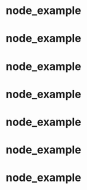 # node_example
# node_example
# node_example
# node_example
# node_example
# node_example
# node_example
